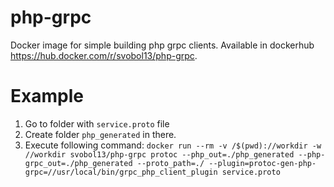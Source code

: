 # php-grpc
Docker image for simple building php grpc clients. Available in dockerhub https://hub.docker.com/r/svobol13/php-grpc.

# Example
1. Go to folder with `service.proto` file
2. Create folder `php_generated` in there.
3. Execute following command:
`docker run --rm -v /$(pwd)://workdir -w //workdir svobol13/php-grpc protoc --php_out=./php_generated --php-grpc_out=./php_generated --proto_path=./ --plugin=protoc-gen-php-grpc=//usr/local/bin/grpc_php_client_plugin service.proto`
